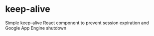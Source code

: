 # keep-alive
Simple keep-alive React component to prevent session expiration and Google App Engine shutdown
